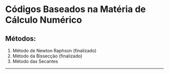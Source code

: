 # Códigos Baseados na Matéria de Cálculo Numérico

## Métodos:
1. Método de Newton Raphson (finalizado)
2. Método da Bissecção (finalizado)
3. Método das Secantes
---
